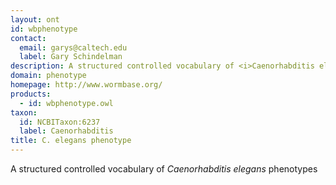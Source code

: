 ```yaml
---
layout: ont
id: wbphenotype
contact: 
  email: garys@caltech.edu
  label: Gary Schindelman
description: A structured controlled vocabulary of <i>Caenorhabditis elegans</i> phenotypes
domain: phenotype
homepage: http://www.wormbase.org/
products: 
  - id: wbphenotype.owl
taxon: 
  id: NCBITaxon:6237
  label: Caenorhabditis
title: C. elegans phenotype
---
```


A structured controlled vocabulary of <i>Caenorhabditis elegans</i> phenotypes